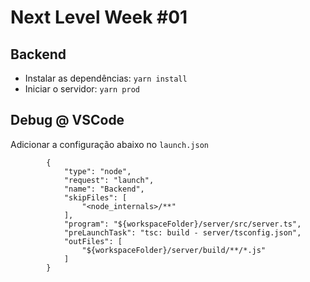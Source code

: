 # Next Level Week #01

## Backend
- Instalar as dependências: `yarn install`
- Iniciar o servidor: `yarn prod`

## Debug @ VSCode
Adicionar a configuração abaixo no `launch.json`
```
        {
            "type": "node",
            "request": "launch",
            "name": "Backend",
            "skipFiles": [
                "<node_internals>/**"
            ],
            "program": "${workspaceFolder}/server/src/server.ts",
            "preLaunchTask": "tsc: build - server/tsconfig.json",
            "outFiles": [
                "${workspaceFolder}/server/build/**/*.js"
            ]
        }
```
